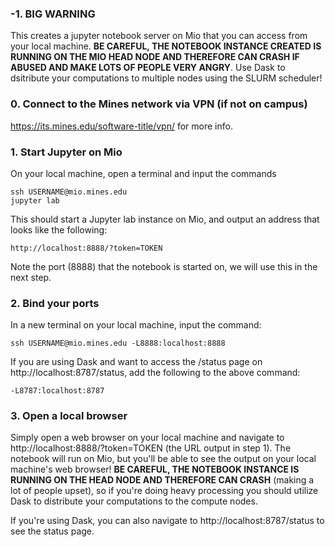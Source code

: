 ### -1. BIG WARNING

This creates a jupyter notebook server on Mio that you can access from your local machine. **BE CAREFUL, THE NOTEBOOK INSTANCE CREATED IS RUNNING ON THE MIO HEAD NODE AND THEREFORE CAN CRASH IF ABUSED AND MAKE LOTS OF PEOPLE VERY ANGRY**. Use Dask to dsitribute your computations to multiple nodes using the SLURM scheduler!

### 0. Connect to the Mines network via VPN (if not on campus)

https://its.mines.edu/software-title/vpn/ for more info.

### 1. Start Jupyter on Mio

On your local machine, open a terminal and input the commands

    ssh USERNAME@mio.mines.edu
    jupyter lab
   
This should start a Jupyter lab instance on Mio, and output an address that looks like the following:

    http://localhost:8888/?token=TOKEN
    
Note the port (8888) that the notebook is started on, we will use this in the next step.

### 2. Bind your ports

In a new terminal on your local machine, input the command:

    ssh USERNAME@mio.mines.edu -L8888:localhost:8888 
    
If you are using Dask and want to access the /status page on http://localhost:8787/status, add the following to the above command:

    -L8787:localhost:8787

### 3. Open a local browser

Simply open a web browser on your local machine and navigate to http://localhost:8888/?token=TOKEN (the URL output in step 1). The notebook will run on Mio, but you'll be able to see the output on your local machine's web browser! **BE CAREFUL, THE NOTEBOOK INSTANCE IS RUNNING ON THE HEAD NODE AND THEREFORE CAN CRASH** (making a lot of people upset), so if you're doing heavy processing you should utilize Dask to distribute your computations to the compute nodes.

If you're using Dask, you can also navigate to http://localhost:8787/status to see the status page.
